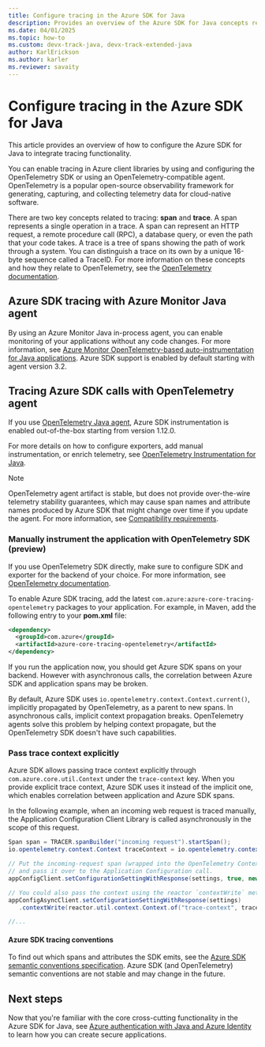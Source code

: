 ```yaml
---
title: Configure tracing in the Azure SDK for Java
description: Provides an overview of the Azure SDK for Java concepts related to tracing.
ms.date: 04/01/2025 
ms.topic: how-to
ms.custom: devx-track-java, devx-track-extended-java
author: KarlErickson
ms.author: karler
ms.reviewer: savaity
---
```


# Configure tracing in the Azure SDK for Java

This article provides an overview of how to configure the Azure SDK for Java to integrate tracing functionality.

You can enable tracing in Azure client libraries by using and configuring the OpenTelemetry SDK or using an OpenTelemetry-compatible agent. OpenTelemetry is a popular open-source observability framework for generating, capturing, and collecting telemetry data for cloud-native software.

There are two key concepts related to tracing: **span** and **trace**. A span represents a single operation in a trace. A span can represent an HTTP request, a remote procedure call (RPC), a database query, or even the path that your code takes. A trace is a tree of spans showing the path of work through a system. You can distinguish a trace on its own by a unique 16-byte sequence called a TraceID. For more information on these concepts and how they relate to OpenTelemetry, see the [OpenTelemetry documentation](https://opentelemetry.io/docs/).

## Azure SDK tracing with Azure Monitor Java agent

By using an Azure Monitor Java in-process agent, you can enable monitoring of your applications without any code changes. For more information, see [Azure Monitor OpenTelemetry-based auto-instrumentation for Java applications](/azure/azure-monitor/app/java-in-process-agent). Azure SDK support is enabled by default starting with agent version 3.2.

## Tracing Azure SDK calls with OpenTelemetry agent

If you use [OpenTelemetry Java agent](https://github.com/open-telemetry/opentelemetry-java-instrumentation/), Azure SDK instrumentation is enabled out-of-the-box starting from version 1.12.0.

For more details on how to configure exporters, add manual instrumentation, or enrich telemetry, see [OpenTelemetry Instrumentation for Java](https://github.com/open-telemetry/opentelemetry-java-instrumentation).

> [!NOTE]
> OpenTelemetry agent artifact is stable, but does not provide over-the-wire telemetry stability guarantees, which may cause span names and attribute names produced by Azure SDK that might change over time if you update the agent. For more information, see [Compatibility requirements](https://github.com/open-telemetry/opentelemetry-java-instrumentation/blob/main/VERSIONING.md#compatibility-requirements).

### Manually instrument the application with OpenTelemetry SDK (preview)

If you use OpenTelemetry SDK directly, make sure to configure SDK and exporter for the backend of your choice. For more information, see [OpenTelemetry documentation](https://opentelemetry.io/docs/instrumentation/java/manual_instrumentation/).

To enable Azure SDK tracing, add the latest `com.azure:azure-core-tracing-opentelemetry` packages to your application. For example, in Maven, add the following entry to your **pom.xml** file:

```xml
<dependency>
  <groupId>com.azure</groupId>
  <artifactId>azure-core-tracing-opentelemetry</artifactId>
</dependency>
```

If you run the application now, you should get Azure SDK spans on your backend. However with asynchronous calls, the correlation between Azure SDK and application spans may be broken.

By default, Azure SDK uses `io.opentelemetry.context.Context.current()`, implicitly propagated by OpenTelemetry, as a parent to new spans. In asynchronous calls, implicit context propagation breaks. OpenTelemetry agents solve this problem by helping context propagate, but the OpenTelemetry SDK doesn't have such capabilities.

### Pass trace context explicitly

Azure SDK allows passing trace context explicitly through `com.azure.core.util.Context` under the `trace-context` key. When you provide explicit trace context, Azure SDK uses it instead of the implicit one, which enables correlation between application and Azure SDK spans.

In the following example, when an incoming web request is traced manually, the Application Configuration Client Library is called asynchronously in the scope of this request.

```java
Span span = TRACER.spanBuilder("incoming request").startSpan();
io.opentelemetry.context.Context traceContext = io.opentelemetry.context.Context.root().with(span);

// Put the incoming-request span (wrapped into the OpenTelemetry Context) into the Azure SDK Context
// and pass it over to the Application Configuration call.
appConfigClient.setConfigurationSettingWithResponse(settings, true, new com.azure.core.util.Context("trace-context", traceContext));

// You could also pass the context using the reactor `contextWrite` method under the same `trace-context` key.
appConfigAsyncClient.setConfigurationSettingWithResponse(settings)
   .contextWrite(reactor.util.context.Context.of("trace-context", traceContext))

//...
```

#### Azure SDK tracing conventions

To find out which spans and attributes the SDK emits, see the [Azure SDK semantic conventions specification](https://github.com/Azure/azure-sdk/blob/main/docs/tracing/distributed-tracing-conventions.yml). Azure SDK (and OpenTelemetry) semantic conventions are not stable and may change in the future.

## Next steps

Now that you're familiar with the core cross-cutting functionality in the Azure SDK for Java, see [Azure authentication with Java and Azure Identity](authentication/overview.md) to learn how you can create secure applications.
